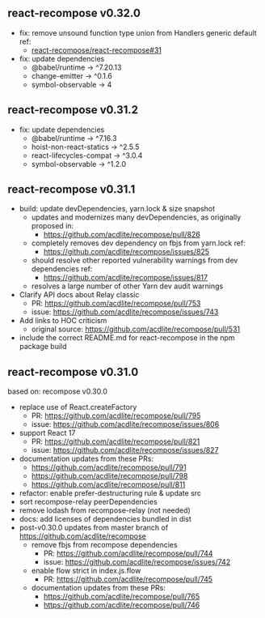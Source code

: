 ## react-recompose v0.32.0

- fix: remove unsound function type union from Handlers generic default ref:
  - [react-recompose/react-recompose#31](https://github.com/react-recompose/react-recompose/pull/31)
- fix: update dependencies
  - @babel/runtime -> ^7.20.13
  - change-emitter -> ^0.1.6
  - symbol-observable -> 4

## react-recompose v0.31.2

- fix: update dependencies
  - @babel/runtime -> ^7.16.3
  - hoist-non-react-statics -> ^2.5.5
  - react-lifecycles-compat -> ^3.0.4
  - symbol-observable -> ^1.2.0

## react-recompose v0.31.1

- build: update devDependencies, yarn.lock & size snapshot
  - updates and modernizes many devDependencies, as originally proposed in:
    - https://github.com/acdlite/recompose/pull/826
  - completely removes dev dependency on fbjs from yarn.lock ref:
    - https://github.com/acdlite/recompose/issues/825
  - should resolve other reported vulnerability warnings from dev dependencies ref:
    - https://github.com/acdlite/recompose/issues/817
  - resolves a large number of other Yarn dev audit warnings
- Clarify API docs about Relay classic
  - PR: https://github.com/acdlite/recompose/pull/753
  - issue: https://github.com/acdlite/recompose/issues/743
- Add links to HOC criticism
  - original source: https://github.com/acdlite/recompose/pull/531
- include the correct README.md for react-recompose in the npm package build

## react-recompose v0.31.0

based on: recompose v0.30.0

- replace use of React.createFactory
  - PR: https://github.com/acdlite/recompose/pull/795
  - issue: https://github.com/acdlite/recompose/issues/806
- support React 17
  - PR: https://github.com/acdlite/recompose/pull/821
  - issue: https://github.com/acdlite/recompose/issues/827
- documentation updates from these PRs:
  - https://github.com/acdlite/recompose/pull/791
  - https://github.com/acdlite/recompose/pull/798
  - https://github.com/acdlite/recompose/pull/811
- refactor: enable prefer-destructuring rule & update src
- sort recompose-relay peerDependencies
- remove lodash from recompose-relay (not needed)
- docs: add licenses of dependencies bundled in dist
- post-v0.30.0 updates from master branch of https://github.com/acdlite/recompose
  - remove fbjs from recompose dependencies
    - PR: https://github.com/acdlite/recompose/pull/744
    - issue: https://github.com/acdlite/recompose/issues/742
  - enable flow strict in index.js.flow
    - PR: https://github.com/acdlite/recompose/pull/745
  - documentation updates from these PRs:
    - https://github.com/acdlite/recompose/pull/765
    - https://github.com/acdlite/recompose/pull/746

